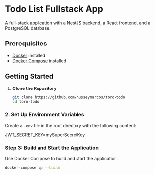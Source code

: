 # Todo List Fullstack App

A full-stack application with a NestJS backend, a React frontend, and a PostgreSQL database.

## Prerequisites

- [Docker](https://docs.docker.com/get-docker/) installed
- [Docker Compose](https://docs.docker.com/compose/install/) installed

## Getting Started

1. **Clone the Repository**

   ```bash
   git clone https://github.com/husseymarcos/toro-todo
   cd toro-todo


### 2. Set Up Environment Variables

Create a `.env` file in the root directory with the following content:

JWT_SECRET_KEY=mySuperSecretKey


### **Step 3: Build and Start the Application**


Use Docker Compose to build and start the application:


```bash
docker-compose up --build






